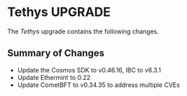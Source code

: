 # Tethys UPGRADE

The *Tethys* upgrade contains the following changes.

## Summary of Changes

* Update the Cosmos SDK to v0.46.16, IBC to v6.3.1
* Update Ethermint to 0.22
* Update CometBFT to v0.34.35 to address multiple CVEs